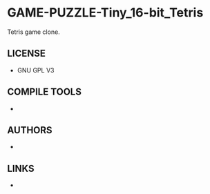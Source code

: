 # GAME-PUZZLE-Tiny_16-bit_Tetris
Tetris game clone.

## LICENSE
* GNU GPL V3

## COMPILE TOOLS
* 
 
## AUTHORS
* 

## LINKS
* 
